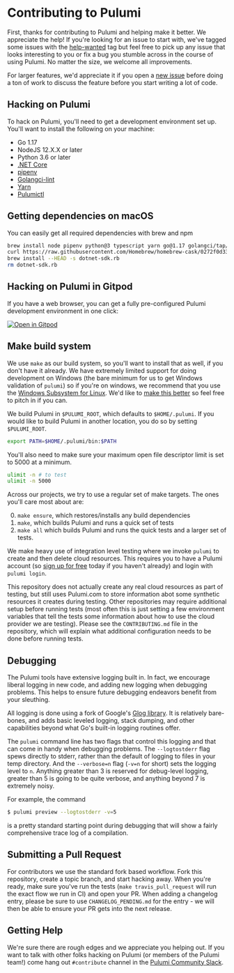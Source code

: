 # Contributing to Pulumi

First, thanks for contributing to Pulumi and helping make it better. We appreciate the help! If you're looking for an issue to start with, we've tagged some issues with the [help-wanted](https://github.com/pulumi/pulumi/issues?q=is%3Aopen+is%3Aissue+label%3A%22help+wanted%22) tag but feel free to pick up any issue that looks interesting to you or fix a bug you stumble across in the course of using Pulumi. No matter the size, we welcome all improvements.

For larger features, we'd appreciate it if you open a [new issue](https://github.com/pulumi/pulumi/issues/new) before doing a ton of work to discuss the feature before you start writing a lot of code.

## Hacking on Pulumi

To hack on Pulumi, you'll need to get a development environment set up. You'll want to install the following on your machine:

- Go 1.17
- NodeJS 12.X.X or later
- Python 3.6 or later
- [.NET Core](https://dotnet.microsoft.com/download)
- [pipenv](https://github.com/pypa/pipenv)
- [Golangci-lint](https://github.com/golangci/golangci-lint)
- [Yarn](https://yarnpkg.com/)
- [Pulumictl](https://github.com/pulumi/pulumictl)

## Getting dependencies on macOS

You can easily get all required dependencies with brew and npm

```bash
brew install node pipenv python@3 typescript yarn go@1.17 golangci/tap/golangci-lint pulumi/tap/pulumictl coreutils
curl https://raw.githubusercontent.com/Homebrew/homebrew-cask/0272f0d33f/Casks/dotnet-sdk.rb > dotnet-sdk.rb  # v3.1.0
brew install --HEAD -s dotnet-sdk.rb
rm dotnet-sdk.rb
```

## Hacking on Pulumi in Gitpod

If you have a web browser, you can get a fully pre-configured Pulumi development environment in one click:

[![Open in Gitpod](https://gitpod.io/button/open-in-gitpod.svg)](https://gitpod.io/#https://github.com/pulumi/pulumi)

## Make build system

We use `make` as our build system, so you'll want to install that as well, if you don't have it already. We have extremely limited support for doing development on Windows (the bare minimum for us to get Windows validation of `pulumi`) so if you're on windows, we recommend that you use the [Windows Subsystem for Linux](https://docs.microsoft.com/en-us/windows/wsl/install-win10). We'd like to [make this better](https://github.com/pulumi/pulumi/issues/208) so feel free to pitch in if you can.

We build Pulumi in `$PULUMI_ROOT`, which defaults to `$HOME/.pulumi`. If you would like to build Pulumi in another location, you do so by setting `$PULUMI_ROOT`. 

```bash
export PATH=$HOME/.pulumi/bin:$PATH
```

You'll also need to make sure your maximum open file descriptor limit is set to 5000 at a minimum.

```bash
ulimit -n # to test
ulimit -n 5000
```

Across our projects, we try to use a regular set of make targets. The ones you'll care most about are:

0. `make ensure`, which restores/installs any build dependencies
1. `make`, which builds Pulumi and runs a quick set of tests
2. `make all` which builds Pulumi and runs the quick tests and a larger set of tests.

We make heavy use of integration level testing where we invoke `pulumi` to create and then delete cloud resources. This requires you to have a Pulumi account (so [sign up for free](https://pulumi.com) today if you haven't already) and login with `pulumi login`.

This repository does not actually create any real cloud resources as part of testing, but still uses Pulumi.com to store information abot some synthetic resources it creates during testing. Other repositories may require additional setup before running tests (most often this is just setting a few environment variables that tell the tests some information about how to use the cloud provider we are testing). Please see the `CONTRIBUTING.md` file in the repository, which will explain what additional configuration needs to be done before running tests.

## Debugging

The Pulumi tools have extensive logging built in.  In fact, we encourage liberal logging in new code, and adding new logging when debugging problems.  This helps to ensure future debugging endeavors benefit from your sleuthing.

All logging is done using a fork of Google's [Glog library](https://github.com/pulumi/glog).  It is relatively bare-bones, and adds basic leveled logging, stack dumping, and other capabilities beyond what Go's built-in logging routines offer.

The `pulumi` command line has two flags that control this logging and that can come in handy when debugging problems. The `--logtostderr` flag spews directly to stderr, rather than the default of logging to files in your temp directory. And the `--verbose=n` flag (`-v=n` for short) sets the logging level to `n`.  Anything greater than 3 is reserved for debug-level logging, greater than 5 is going to be quite verbose, and anything beyond 7 is extremely noisy.

For example, the command

```sh
$ pulumi preview --logtostderr -v=5
```

is a pretty standard starting point during debugging that will show a fairly comprehensive trace log of a compilation.

## Submitting a Pull Request

For contributors we use the standard fork based workflow. Fork this repository, create a topic branch, and start hacking away.  When you're ready, make sure you've run the tests (`make travis_pull_request` will run the exact flow we run in CI) and open your PR.
When adding a changelog entry, please be sure to use `CHANGELOG_PENDING.md` for the entry - we will then be able to ensure your PR gets into the next release.

## Getting Help

We're sure there are rough edges and we appreciate you helping out. If you want
to talk with other folks hacking on Pulumi (or members of the Pulumi team!)
come hang out `#contribute` channel in the
[Pulumi Community Slack](https://slack.pulumi.com/).
